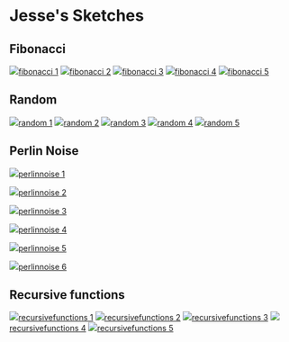 # Jesse's Sketches

## Fibonacci

![](Jesse/fibonacci/fib1.png)[fibonacci 1](Jesse/fibonacci/fib1.pv)
![](Jesse/fibonacci/fib2.png)[fibonacci 2](Jesse/fibonacci/fib2.pv)
![](Jesse/fibonacci/fib3.png)[fibonacci 3](Jesse/fibonacci/fib3.pv)
![](Jesse/fibonacci/fib4.png)[fibonacci 4](Jesse/fibonacci/fib4.pv)
![](Jesse/fibonacci/fib5.png)[fibonacci 5](Jesse/fibonacci/fib5.pv)


## Random

![](Jesse/random/random1.png)[random 1](Jesse/random/random1.pv)
![](Jesse/random/random2.png)[random 2](Jesse/random/random2.pv)
![](Jesse/random/random3.png)[random 3](Jesse/random/random3.pv)
![](Jesse/random/random4.png)[random 4](Jesse/random/random4.pv)
![](Jesse/random/random5.png)[random 5](Jesse/random/random5.pv)


## Perlin Noise

![](Jesse/perlinnoise/perlinnoise_1.png)[perlinnoise 1](Jesse/perlinnoise/perlinnoise_1.pv)

![](Jesse/perlinnoise/perlinnoise_2.png)[perlinnoise 2](Jesse/perlinnoise/perlinnoise_2.pv)

![](Jesse/perlinnoise/perlinnoise_3.png)[perlinnoise 3](Jesse/perlinnoise/perlinnoise_3.pv)

![](Jesse/perlinnoise/perlinnoise_4.png)[perlinnoise 4](Jesse/perlinnoise/perlinnoise_4.pv)

![](Jesse/perlinnoise/perlinnoise_5.png)[perlinnoise 5](Jesse/perlinnoise/perlinnoise_5.pv)

![](Jesse/perlinnoise/perlinnoise_6.png)[perlinnoise 6](Jesse/perlinnoise/perlinnoise_6.pv)

## Recursive functions
                        
![](Jesse/recursivefunctions/function1.png)[recursivefunctions 1](Jesse/recursivefunctions/function1.pv)
![](Jesse/recursivefunctions/function2.png)[recursivefunctions 2](Jesse/recursivefunctions/function2.pv)
![](Jesse/recursivefunctions/function3.png)[recursivefunctions 3](Jesse/recursivefunctions/function3.pv)
![](Jesse/recursivefunctions/function4.png)[recursivefunctions 4](Jesse/recursivefunctions/function4.pv)
![](Jesse/recursivefunctions/function5.png)[recursivefunctions 5](Jesse/recursivefunctions/function5.pv)